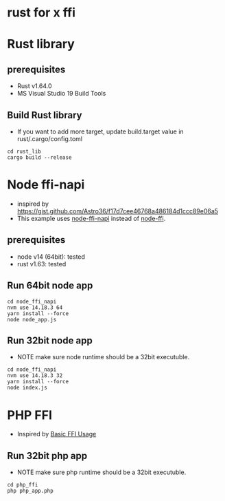 # rust for x ffi

# Rust library

## prerequisites
- Rust v1.64.0
- MS Visual Studio 19 Build Tools


## Build Rust library
- If you want to add more target, update build.target value in rust/.cargo/config.toml
```
cd rust_lib
cargo build --release
```

# Node ffi-napi
- inspired by https://gist.github.com/Astro36/f17d7cee46768a486184d1ccc89e06a5
- This example uses [node-ffi-napi](https://www.npmjs.com/package/ffi-napi) instead of [node-ffi](https://www.npmjs.com/package/ffi).

## prerequisites
- node v14 (64bit): tested
- rust v1.63: tested

## Run 64bit node app
```
cd node_ffi_napi
nvm use 14.18.3 64
yarn install --force
node node_app.js
```

## Run 32bit node app
- NOTE make sure node runtime should be a 32bit executuble.
```
cd node_ffi_napi
nvm use 14.18.3 32
yarn install --force
node index.js
```

# PHP FFI
- Inspired by [Basic FFI Usage](https://www.php.net/manual/en/ffi.examples-basic.php)

## Run 32bit php app
- NOTE make sure php runtime should be a 32bit executuble.
```
cd php_ffi
php php_app.php
```
